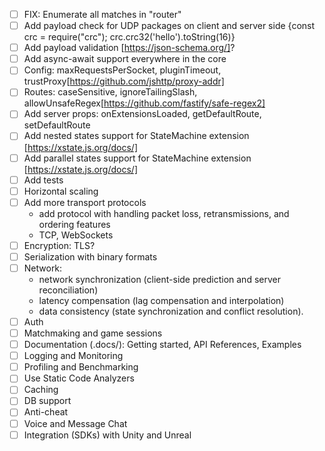 - [ ] FIX: Enumerate all matches in "router"
- [ ] Add payload check for UDP packages on client and server side {const crc = require("crc"); crc.crc32('hello').toString(16)}
- [ ] Add payload validation [https://json-schema.org/]?
- [ ] Add async-await support everywhere in the core
- [ ] Config: maxRequestsPerSocket, pluginTimeout, trustProxy[https://github.com/jshttp/proxy-addr]
- [ ] Routes: caseSensitive, ignoreTailingSlash, allowUnsafeRegex[https://github.com/fastify/safe-regex2]
- [ ] Add server props: onExtensionsLoaded, getDefaultRoute, setDefaultRoute
- [ ] Add nested states support for StateMachine extension [https://xstate.js.org/docs/]
- [ ] Add parallel states support for StateMachine extension [https://xstate.js.org/docs/]
- [ ] Add tests
- [ ] Horizontal scaling
- [ ] Add more transport protocols
  - add protocol with handling packet loss, retransmissions, and ordering features
  - TCP, WebSockets
- [ ] Encryption: TLS?
- [ ] Serialization with binary formats
- [ ] Network:
  - network synchronization (client-side prediction and server reconciliation)
  - latency compensation (lag compensation and interpolation)
  - data consistency (state synchronization and conflict resolution).
- [ ] Auth
- [ ] Matchmaking and game sessions
- [ ] Documentation (.docs/): Getting started, API References, Examples
- [ ] Logging and Monitoring
- [ ] Profiling and Benchmarking
- [ ] Use Static Code Analyzers
- [ ] Caching
- [ ] DB support
- [ ] Anti-cheat
- [ ] Voice and Message Chat
- [ ] Integration (SDKs) with Unity and Unreal
